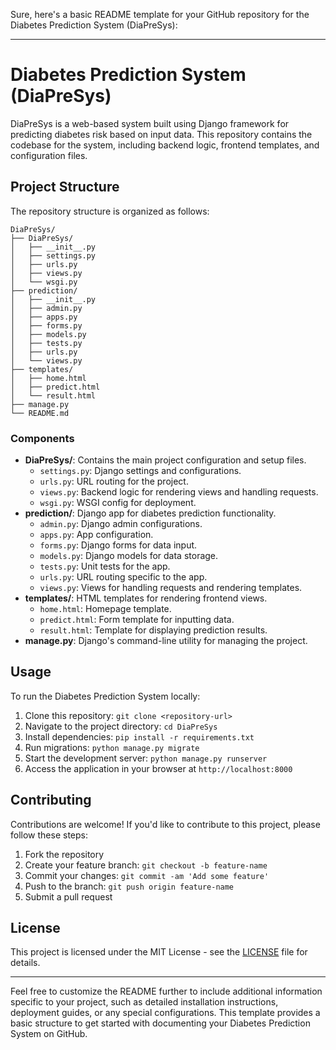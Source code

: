 Sure, here's a basic README template for your GitHub repository for the Diabetes Prediction System (DiaPreSys):

---

# Diabetes Prediction System (DiaPreSys)

DiaPreSys is a web-based system built using Django framework for predicting diabetes risk based on input data. This repository contains the codebase for the system, including backend logic, frontend templates, and configuration files.

## Project Structure

The repository structure is organized as follows:

```
DiaPreSys/
├── DiaPreSys/
│   ├── __init__.py
│   ├── settings.py
│   ├── urls.py
│   ├── views.py
│   └── wsgi.py
├── prediction/
│   ├── __init__.py
│   ├── admin.py
│   ├── apps.py
│   ├── forms.py
│   ├── models.py
│   ├── tests.py
│   ├── urls.py
│   └── views.py
├── templates/
│   ├── home.html
│   ├── predict.html
│   └── result.html
├── manage.py
└── README.md
```

### Components

- **DiaPreSys/**: Contains the main project configuration and setup files.
  - `settings.py`: Django settings and configurations.
  - `urls.py`: URL routing for the project.
  - `views.py`: Backend logic for rendering views and handling requests.
  - `wsgi.py`: WSGI config for deployment.
- **prediction/**: Django app for diabetes prediction functionality.
  - `admin.py`: Django admin configurations.
  - `apps.py`: App configuration.
  - `forms.py`: Django forms for data input.
  - `models.py`: Django models for data storage.
  - `tests.py`: Unit tests for the app.
  - `urls.py`: URL routing specific to the app.
  - `views.py`: Views for handling requests and rendering templates.
- **templates/**: HTML templates for rendering frontend views.
  - `home.html`: Homepage template.
  - `predict.html`: Form template for inputting data.
  - `result.html`: Template for displaying prediction results.
- **manage.py**: Django's command-line utility for managing the project.

## Usage

To run the Diabetes Prediction System locally:

1. Clone this repository: `git clone <repository-url>`
2. Navigate to the project directory: `cd DiaPreSys`
3. Install dependencies: `pip install -r requirements.txt`
4. Run migrations: `python manage.py migrate`
5. Start the development server: `python manage.py runserver`
6. Access the application in your browser at `http://localhost:8000`

## Contributing

Contributions are welcome! If you'd like to contribute to this project, please follow these steps:

1. Fork the repository
2. Create your feature branch: `git checkout -b feature-name`
3. Commit your changes: `git commit -am 'Add some feature'`
4. Push to the branch: `git push origin feature-name`
5. Submit a pull request

## License

This project is licensed under the MIT License - see the [LICENSE](LICENSE) file for details.

---

Feel free to customize the README further to include additional information specific to your project, such as detailed installation instructions, deployment guides, or any special configurations. This template provides a basic structure to get started with documenting your Diabetes Prediction System on GitHub.
